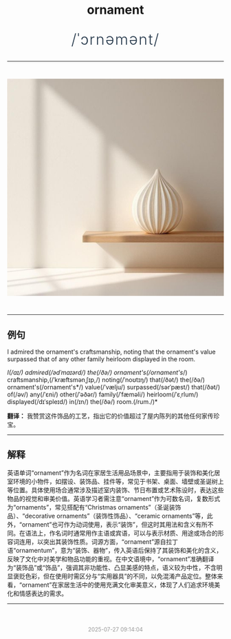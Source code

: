 <div align="center">

# ornament

<div style="margin: 30px 0;">
<h1 style="font-size: 2.5em; font-weight: 300; letter-spacing: 2px; margin: 0; color: #2c3e50;">
/ˈɔrnəmənt/
</h1>
</div>

</div>

---

<div align="center" style="margin: 40px 0;">

![ornament](images/ornament.png)

</div>

---

## 例句

I admired the ornament's craftsmanship, noting that the ornament's value surpassed that of any other family heirloom displayed in the room.

*I(/aɪ/) admired(/ədˈmaɪərd/) the(/ðə/) ornament's(/ornament's*/) craftsmanship,(/ˈkræftsmənˌʃɪp,/) noting(/ˈnoʊtɪŋ/) that(/ðət/) the(/ðə/) ornament's(/ornament's*/) value(/ˈvælju/) surpassed(/sərˈpæst/) that(/ðət/) of(/əv/) any(/ˈɛni/) other(/ˈəðər/) family(/ˈfæməli/) heirloom(/ˈɛˌrlum/) displayed(/dɪˈspleɪd/) in(/ɪn/) the(/ðə/) room.(/rum./)*

**翻译：** 我赞赏这件饰品的工艺，指出它的价值超过了屋内陈列的其他任何家传珍宝。

---

## 解释

英语单词“ornament”作为名词在家居生活用品场景中，主要指用于装饰和美化居室环境的小物件，如摆设、装饰品、挂件等，常见于书架、桌面、墙壁或圣诞树上等位置。具体使用场合通常涉及描述室内装饰、节日布置或艺术陈设时，表达这些物品的视觉和审美价值。英语学习者需注意“ornament”作为可数名词，复数形式为“ornaments”，常见搭配有“Christmas ornaments”（圣诞装饰品）、“decorative ornaments”（装饰性饰品）、“ceramic ornaments”等，此外，“ornament”也可作为动词使用，表示“装饰”，但这时其用法和含义有所不同。在语法上，作名词时通常用作主语或宾语，可以与表示材质、用途或场合的形容词连用，以突出其装饰性质。词源方面，“ornament”源自拉丁语“ornamentum”，意为“装饰、器物”，传入英语后保持了其装饰和美化的含义，反映了文化中对美学和物品功能的重视。在中文语境中，“ornament”准确翻译为“装饰品”或“饰品”，强调其非功能性、凸显美感的特点，语义较为中性，不含明显褒贬色彩，但在使用时需区分与“实用器具”的不同，以免混淆产品定位。整体来看，“ornament”在家居生活中的使用充满文化审美意义，体现了人们追求环境美化和情感表达的需求。


---

<div align="center" style="margin-top: 50px;">
<small style="color: #999; font-size: 0.9em;">2025-07-27 09:14:04</small>
</div>

